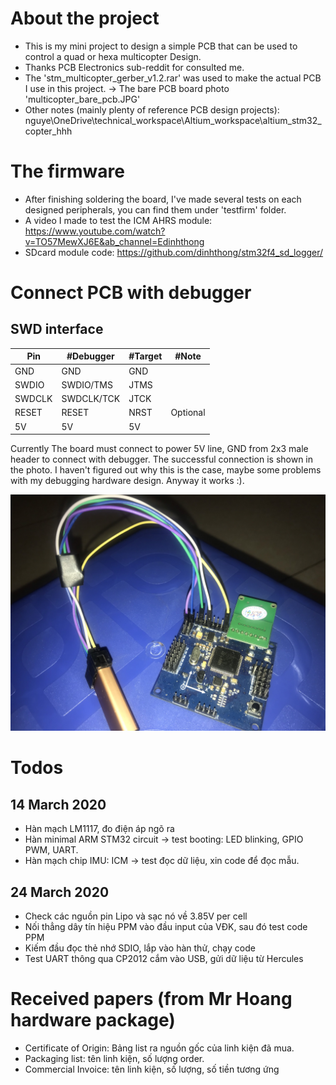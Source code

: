 # About the project
- This is my mini project to design a simple PCB that can be used to control a quad or hexa multicopter Design. 
- Thanks PCB Electronics sub-reddit for consulted me.
- The 'stm_multicopter_gerber_v1.2.rar' was used to make the actual PCB I use in this project. -> The bare PCB board photo 'multicopter_bare_pcb.JPG'
- Other notes (mainly plenty of reference PCB design projects): nguye\OneDrive\technical_workspace\Altium_workspace\altium_stm32_copter_hhh
# The firmware
- After finishing soldering the board, I've made several tests on each designed peripherals, you can find them under 'testfirm' folder.
- A video I made to test the ICM AHRS module: https://www.youtube.com/watch?v=TO57MewXJ6E&ab_channel=Edinhthong
- SDcard module code: https://github.com/dinhthong/stm32f4_sd_logger/
# Connect PCB with debugger
## SWD interface
Pin | #Debugger | #Target | #Note
--- | --- | --- | ---
GND | GND | GND 
SWDIO |SWDIO/TMS|JTMS
SWDCLK |SWDCLK/TCK|JTCK
RESET |RESET|NRST |Optional
5V |5V| 5V

Currently The board must connect to power 5V line, GND from 2x3 male header to connect with debugger. The successful connection is shown in the photo. I haven't figured out why this is the case, maybe some problems with my debugging hardware design. Anyway it works :).

![alt text](connect_board_with_debugger.jpg "Debugger Connection")
# Todos
## 14 March 2020
- Hàn mạch LM1117, đo điện áp ngõ ra
- Hàn minimal ARM STM32 circuit -> test booting: LED blinking, GPIO PWM, UART.
- Hàn mạch chip IMU: ICM -> test đọc dữ liệu, xin code để đọc mẫu.
## 24 March 2020
- Check các nguồn pin Lipo và sạc nó về 3.85V per cell
- Nối thẳng dây tín hiệu PPM vào đầu input của VĐK, sau đó test code PPM
- Kiếm đầu đọc thẻ nhớ SDIO, lắp vào hàn thử, chạy code
- Test UART thông qua CP2012 cắm vào USB, gửi dữ liệu từ Hercules

# Received papers (from Mr Hoang hardware package)
- Certificate of Origin: Bảng list ra nguồn gốc của linh kiện đã mua.
- Packaging list: tên linh kiện, số lượng order.
- Commercial Invoice: tên linh kiện, số lượng, số tiền tương ứng
